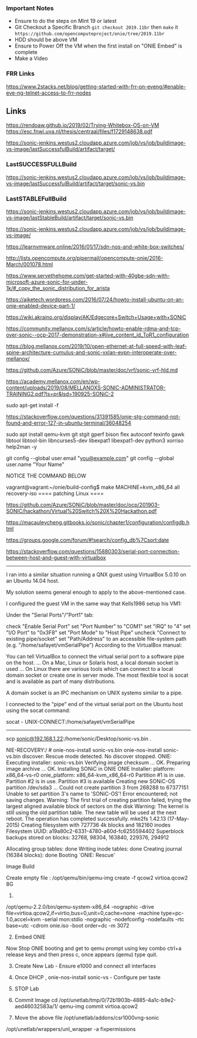 

### Important Notes

- Ensure to do the steps on Mint 19 or latest
- Git Checkout a Specific Branch `git checkout 2019.11br` then `make` it `https://github.com/opencomputeproject/onie/tree/2019.11br`
- HDD should be above VM
- Ensure to Power Off the VM when the first install on "ONIE Embed" is complete
- Make a Video

### FRR Links

https://www.2stacks.net/blog/getting-started-with-frr-on-eveng/#enable-eve-ng-telnet-access-to-frr-nodes


## Links

https://rendoaw.github.io/2019/02/Trying-Whitebox-OS-on-VM
https://esc.fnwi.uva.nl/thesis/centraal/files/f1729148638.pdf


https://sonic-jenkins.westus2.cloudapp.azure.com/job/vs/job/buildimage-vs-image/lastSuccessfulBuild/artifact/target/

### LastSUCCESSFULLBuild
https://sonic-jenkins.westus2.cloudapp.azure.com/job/vs/job/buildimage-vs-image/lastSuccessfulBuild/artifact/target/sonic-vs.bin

### LastSTABLEFullBuild
https://sonic-jenkins.westus2.cloudapp.azure.com/job/vs/job/buildimage-vs-image/lastStableBuild/artifact/target/sonic-vs.bin



https://sonic-jenkins.westus2.cloudapp.azure.com/job/vs/job/buildimage-vs-image/

https://learnvmware.online/2016/01/17/sdn-nos-and-white-box-switches/

http://lists.opencompute.org/pipermail/opencompute-onie/2016-March/001078.html

https://www.servethehome.com/get-started-with-40gbe-sdn-with-microsoft-azure-sonic-for-under-1k/#_copy_the_sonic_distribution_for_arista

https://ajketech.wordpress.com/2016/07/24/howto-install-ubuntu-on-an-onie-enabled-device-part-1/

https://wiki.akraino.org/display/AK/Edgecore+Switch+Usage+with+SONiC

https://community.mellanox.com/s/article/howto-enable-rdma-and-tcp-over-sonic--ocp-2017-demonstration-x#jive_content_id_ToR1_configuration

https://blog.mellanox.com/2019/10/open-ethernet-at-full-speed-with-leaf-spine-architecture-cumulus-and-sonic-vxlan-evpn-interoperate-over-mellanox/

https://github.com/Azure/SONiC/blob/master/doc/vrf/sonic-vrf-hld.md

https://academy.mellanox.com/en/wp-content/uploads/2019/08/MELLANOXS-SONIC-ADMINISTRATOR-TRAINING2.pdf?ls=pr&lsd=190925-SONiC-2

sudo apt-get install -f

https://stackoverflow.com/questions/31391585/onie-stg-command-not-found-and-error-127-in-ubuntu-terminal/36048254

sudo apt install qemu-kvm git stgit gperf bison flex autoconf texinfo gawk libtool libtool-bin libncurses5-dev libexpat1 libexpat1-dev python3 xorriso help2man -y



git config --global user.email "you@example.com"
git config --global user.name "Your Name"


NOTICE THE COMMAND BELOW

vagrant@vagrant:~/onie/build-config$ make MACHINE=kvm_x86_64 all recovery-iso
==== patching  Linux ====

https://github.com/Azure/SONiC/blob/master/doc/ocp/201903-SONIC/hackathon/Virtual%20Switch%20X%20Hackathon.pdf

https://macauleycheng.gitbooks.io/sonic/chapter1/configuration/configdb.html

https://groups.google.com/forum/#!search/config_db%7Csort:date

https://stackoverflow.com/questions/15880303/serial-port-connection-between-host-and-guest-with-virtualbox


----

I ran into a similar situation running a QNX guest using VirtualBox 5.0.10 on an Ubuntu 14.04 host.

My solution seems general enough to apply to the above-mentioned case.

I configured the guest VM in the same way that Kells1986 setup his VM1:

Under the "Serial Ports"/"Port1" tab:

check "Enable Serial Port"
set "Port Number" to "COM1"
set "IRQ" to "4"
set "I/O Port" to "0x3F8"
set "Port Mode" to "Host Pipe"
uncheck "Connect to existing pipe/socket"
set "Path/Address" to an accessible file-system path (e.g. "/home/safayet/vmSerialPipe")
According to the VirtualBox manual:

You can tell VirtualBox to connect the virtual serial port to a software pipe on the host. ... On a Mac, Linux or Solaris host, a local domain socket is used ... On Linux there are various tools which can connect to a local domain socket or create one in server mode. The most flexible tool is socat and is available as part of many distributions.

A domain socket is an IPC mechanism on UNIX systems similar to a pipe.

I connected to the "pipe" end of the virtual serial port on the Ubuntu host using the socat command:

socat - UNIX-CONNECT:/home/safayet/vmSerialPipe

---

scp sonic@192.168.1.22:/home/sonic/Desktop/sonic-vs.bin .




NIE-RECOVERY:/ # onie-nos-install sonic-vs.bin
onie-nos-install sonic-vs.bin
discover: Rescue mode detected. No discover stopped.
ONIE: Executing installer: sonic-vs.bin
Verifying image checksum ... OK.
Preparing image archive ... OK.
Installing SONiC in ONIE
ONIE Installer: platform: x86_64-vs-r0
onie_platform: x86_64-kvm_x86_64-r0
Partition #1 is in use.
Partition #2 is in use.
Partition #3 is available
Creating new SONiC-OS partition /dev/sda3 ...
Could not create partition 3 from 268288 to 67377151
Unable to set partition 3's name to 'SONiC-OS'!
Error encountered; not saving changes.
Warning: The first trial of creating partition failed, trying the largest aligned available block of sectors on the disk
Warning: The kernel is still using the old partition table.
The new table will be used at the next reboot.
The operation has completed successfully.
mke2fs 1.42.13 (17-May-2015)
Creating filesystem with 727736 4k blocks and 182160 inodes
Filesystem UUID: a19a80c2-6331-4780-a60d-fc6255594402
Superblock backups stored on blocks:
	32768, 98304, 163840, 229376, 294912

Allocating group tables: done
Writing inode tables: done
Creating journal (16384 blocks): done
  Booting `ONIE: Rescue'



Image Build

Create empty file :  /opt/qemu/bin/qemu-img create -f qcow2  virtioa.qcow2 8G

1.
/opt/qemu-2.2.0/bin/qemu-system-x86_64 -nographic -drive file=virtioa.qcow2,if=virtio,bus=0,unit=0,cache=none -machine type=pc-1.0,accel=kvm -serial mon:stdio -nographic -nodefconfig -nodefaults -rtc base=utc -cdrom onie.iso -boot order=dc -m 3072

2. Embed ONIE

Now Stop ONIE booting and get to qemu prompt using key combo ctrl+a release keys and then press c, once appears (qemu) type quit.

3. Create New Lab - Ensure e1000 and connect all interfaces
4. Once DHCP , onie-nos-install sonic-vs - Configure per taste

5. STOP Lab
6. Commit Image
cd /opt/unetlab/tmp/0/72b1903b-4885-4a1c-b9e2-aed46032583a/1/
qemu-img commit virtioa.qcow2

7. Move the above file /opt/unetlab/addons/csr1000vng-sonic

/opt/unetlab/wrappers/unl_wrapper -a fixpermissions
